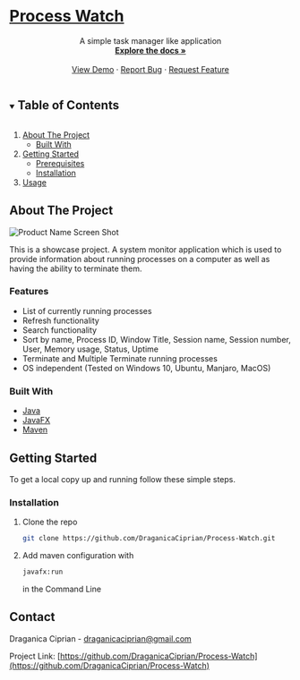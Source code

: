 <!-- PROJECT LOGO -->
<br />
<p align="center">
  <a href="https://github.com/DraganicaCiprian/Process-Watch">
    <h1> Process Watch </h1>
  </a>

  <p align="center">
    A simple task manager like application
    <br />
    <a href="https://github.com/DraganicaCiprian/Process-Watch"><strong>Explore the docs »</strong></a>
    <br />
    <br />
    <a href="https://github.com/DraganicaCiprian/Process-Watch">View Demo</a>
    ·
    <a href="https://github.com/DraganicaCiprian/Process-Watch/issues">Report Bug</a>
    ·
    <a href="https://github.com/DraganicaCiprian/Process-Watch/issues">Request Feature</a>
  </p>
</p>



<!-- TABLE OF CONTENTS -->
<details open="open">
  <summary><h2 style="display: inline-block">Table of Contents</h2></summary>
  <ol>
    <li>
      <a href="#about-the-project">About The Project</a>
      <ul>
        <li><a href="#built-with">Built With</a></li>
      </ul>
    </li>
    <li>
      <a href="#getting-started">Getting Started</a>
      <ul>
        <li><a href="#prerequisites">Prerequisites</a></li>
        <li><a href="#installation">Installation</a></li>
      </ul>
    </li>
    <li><a href="#usage">Usage</a></li>
  </ol>
</details>



<!-- ABOUT THE PROJECT -->
## About The Project

![Product Name Screen Shot](https://i.ibb.co/TTVgt0j/Process-watch.png)

This is a showcase project. A system monitor application which is used to provide information about running processes on a computer as well as having the ability to terminate them.


### Features

* List of currently running processes
* Refresh functionality
* Search functionality
* Sort by name, Process ID, Window Title, Session name, Session number, User, Memory usage, Status, Uptime
* Terminate and Multiple Terminate running processes
* OS independent (Tested on Windows 10, Ubuntu, Manjaro, MacOS)


### Built With

* [Java](https://www.java.com/)
* [JavaFX](https://openjfx.io/)
* [Maven](https://maven.apache.org/)



<!-- GETTING STARTED -->
## Getting Started

To get a local copy up and running follow these simple steps.

### Installation

1. Clone the repo
   ```sh
   git clone https://github.com/DraganicaCiprian/Process-Watch.git
   ```
2. Add maven configuration with
   ```sh
   javafx:run
   ```
   in the Command Line



<!-- CONTACT -->
## Contact

Draganica Ciprian -  draganicaciprian@gmail.com

Project Link: [https://github.com/DraganicaCiprian/Process-Watch](https://github.com/DraganicaCiprian/Process-Watch)


